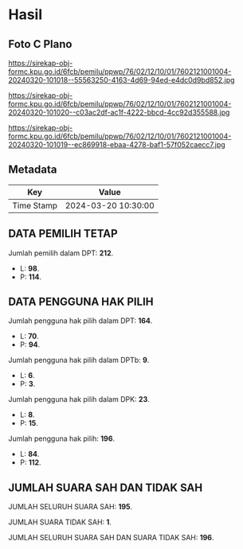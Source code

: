 # Hasil

## Foto C Plano

https://sirekap-obj-formc.kpu.go.id/6fcb/pemilu/ppwp/76/02/12/10/01/7602121001004-20240320-101018--55563250-4163-4d69-94ed-e4dc0d9bd852.jpg

https://sirekap-obj-formc.kpu.go.id/6fcb/pemilu/ppwp/76/02/12/10/01/7602121001004-20240320-101020--c03ac2df-ac1f-4222-bbcd-4cc92d355588.jpg

https://sirekap-obj-formc.kpu.go.id/6fcb/pemilu/ppwp/76/02/12/10/01/7602121001004-20240320-101019--ec869918-ebaa-4278-baf1-57f052caecc7.jpg


## Metadata

| Key        | Value               |
| ---------- | ------------------- |
| Time Stamp | 2024-03-20 10:30:00 |


## DATA PEMILIH TETAP

Jumlah pemilih dalam DPT: **212**.
 * L: **98**.
 * P: **114**.

## DATA PENGGUNA HAK PILIH

Jumlah pengguna hak pilih dalam DPT: **164**.
 * L: **70**.
 * P: **94**.

Jumlah pengguna hak pilih dalam DPTb: **9**.
 * L: **6**.
 * P: **3**.

Jumlah pengguna hak pilih dalam DPK: **23**.
 * L: **8**.
 * P: **15**.

Jumlah pengguna hak pilih: **196**.
 * L: **84**.
 * P: **112**.

## JUMLAH SUARA SAH DAN TIDAK SAH

JUMLAH SELURUH SUARA SAH: **195**.

JUMLAH SUARA TIDAK SAH: **1**.

JUMLAH SELURUH SUARA SAH DAN SUARA TIDAK SAH: **196**.


